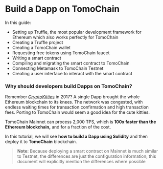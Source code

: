 # Build a Dapp on TomoChain

In this guide:

* Setting up Truffle, the most popular development framework for Ethereum which also works perfectly for TomoChain
* Creating a Truffle project
* Creating a TomoChain wallet
* Requesting free tokens using TomoChain faucet
* Writing a smart contract
* Compiling and migrating the smart contract to TomoChain
* Connecting Metamask to TomoChain Testnet
* Creating a user interface to interact with the smart contract

### Why should developers build Dapps on TomoChain? <a id="8c4b"></a>

Remember [_CryptoKitties_](https://www.cryptokitties.co/) in 2017? A single Dapp brought the whole Ethereum blockchain to its knees. The network was congested, with endless waiting times for transaction confirmation and high transaction fees. Porting to TomoChain would seem a good idea for the cute kitties.

TomoChain Mainnet can process 2,000 TPS, which is **100x faster than the Ethereum blockchain,** and for a fraction of the cost.

In this tutorial, we will see **how to build a Dapp using Solidity** and then deploy it to **TomoChain** blockchain.

> **Note:** Because deploying a smart contract on Mainnet is much similar to Testnet, the differences are just the configuration information, this document will explicitly mention the differences where possible

